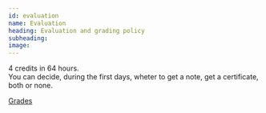 ```yaml
---
id: evaluation
name: Evaluation
heading: Evaluation and grading policy
subheading: 
image: 
---
```


4 credits in 64 hours.<br>
You can decide, during the first days, wheter to get a note, get a certificate, both or none.

[Grades]()
